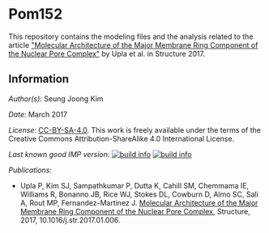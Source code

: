 # Pom152

This repository contains the modeling files and the analysis related to the
article ["Molecular Architecture of the Major Membrane Ring Component of the Nuclear Pore Complex"](https://www.ncbi.nlm.nih.gov/pubmed/28162953)
by Upla et al. in Structure 2017.

## Information

_Author(s)_: Seung Joong Kim

_Date_: March 2017

_License_: [CC-BY-SA-4.0](https://creativecommons.org/licenses/by-sa/4.0/legalcode).
This work is freely available under the terms of the Creative Commons
Attribution-ShareAlike 4.0 International License.

_Last known good IMP version_: [![build info](https://integrativemodeling.org/systems/?sysstat=27&branch=master)](https://integrativemodeling.org/systems/) [![build info](https://integrativemodeling.org/systems/?sysstat=27&branch=develop)](https://integrativemodeling.org/systems/)

_Publications_:
 - Upla P, Kim SJ, Sampathkumar P, Dutta K, Cahill SM, Chemmama IE, Williams R, Bonanno JB, Rice WJ, Stokes DL, Cowburn D, Almo SC, Sali A, Rout MP, Fernandez-Martinez J. [Molecular Architecture of the Major Membrane Ring Component of the Nuclear Pore Complex](https://www.ncbi.nlm.nih.gov/pubmed/28162953), Structure, 2017, 10.1016/j.str.2017.01.006.
